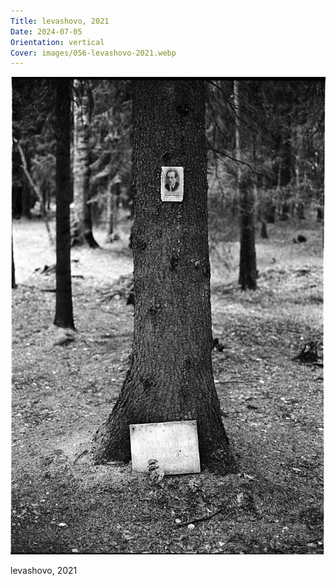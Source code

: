 ```yaml
---
Title: levashovo, 2021
Date: 2024-07-05
Orientation: vertical
Cover: images/056-levashovo-2021.webp
---
```


![levashovo, 2021](images/056-levashovo-2021@2x.webp)

levashovo, 2021
